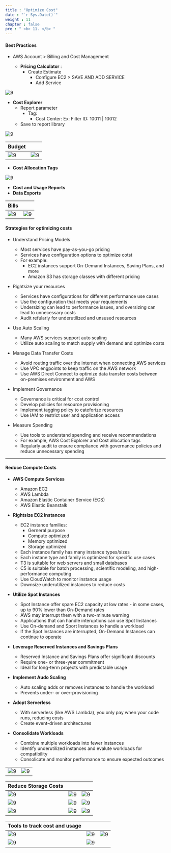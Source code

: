 ```yaml
---
title : "Optimize Cost"
date : "`r Sys.Date()`"
weight : 11
chapter : false
pre : " <b> 11. </b> "
---
```



#### Best Practices

- AWS Account > Billing and Cost Management 
 
  - **Pricing Calculator** :
    -  Create Estimate
       - Configure EC2 > SAVE AND ADD SERVICE
       - Add Service

![9](/aws-ws/images/11/18.png?featherlight=false&width=40pc)

  - **Cost Explorer**
    - Report parameter
      - Tag: 
        - Cost Center: Ex: Filter ID: 10011 | 10012
    - Save to report library

![9](/aws-ws/images/11/17.png?featherlight=false&width=40pc)

| Budget |  | 
|---|---|
|![9](/aws-ws/images/11/19.png?featherlight=false&width=40pc)| ![9](/aws-ws/images/11/20.png?featherlight=false&width=40pc)|

  - **Cost Allocation Tags**

![9](/aws-ws/images/11/21.png?featherlight=false&width=40pc)

  - **Cost and Usage Reports**
  - **Data Exports**

| Bills |  | 
|---|---|
|![9](/aws-ws/images/11/22.png?featherlight=false&width=40pc)| ![9](/aws-ws/images/11/23.png?featherlight=false&width=40pc)|

#### Strategies for optimizing costs

- Understand Pricing Models
  - Most services have pay-as-you-go pricing
  - Services have configuration options to optimize cotst
  - For example:
    - EC2 instances support On-Demand Instances, Saving Plans, and more 
    - Amazon S3 has storage classes with different pricing
    
- Rightsize your resources
  - Services have configurations for different performance use cases
  - Use the configuration that meets your requiements
  - Undersizing can lead to performance issues, and oversizing can lead to unnecessary costs
  - Audit refularly for underutilized and unsused resources

- Use Auto Scaling
  - Many AWS services support auto scaling
  - Utilize auto scaling to match supply with demand and optimize costs
  
- Manage Data Transfer Costs
  - Avoid routing traffic over the internet when connecting AWS services
  - Use VPC engpoints to keep traffic on the AWS network
  - Use AWS Direct Connect to optimize data transfer costs between on-premises environment and AWS

- Implement Governance
  - Governance is critical for cost control
  - Develop policies for resource provisioning
  - Implement tagging policy to cateforize resources
  - Use IAM to restrict user and application access
  
- Measure Spending
  - Use tools to understand spending and receive recommendations
  - For example, AWS Cost Explorer and Cost allocation tags
  - Regularly audit to ensure compliance with governance policies and reduce unnecessary spending

----
#### Reduce Compute Costs

- **AWS Compute Services**
  - Amazon EC2
  - AWS Lambda
  - Amazon Elastic Container Service (ECS)
  - AWS Elastic Beanstalk

- **Rightsize EC2 Instances**
  - EC2 instance families:
    - Gerneral purpose
    - Compute optimized
    - Memory optimized
    - Storage optimized
  - Each instance family has many instance types/sizes
  - Each instane type and family is optimized for specific use cases
  - T3 is suitable for web servers and small databases
  - C5 is suitable for batch processing, scientific modeling, and high-performance computing
  - Use CloudWatch to monitor instance usage
  - Downsize underutilized instances to reduce costs

- **Utilize Spot Instances**
  - Spot Instance offer spare EC2 capacity at low rates - in some cases, up to 90% lower than On-Demand rates
  - AWS may interrupt them with a two-minute warning
  - Applications that can handle interuptions can use Spot Instances
  - Use On-demand and Sport Instances to handle a workload
  - If the Spot Instances are interrupted, On-Demand Instances can continue to operate

- **Leverage Reserved Instances and Savings Plans**
  - Reserved Instance and Savings Plans offer significant discounts
  - Require one- or three-year commitment
  - Ideal for long-term projects with predictable usage

- **Implement Audo Scaling**
  - Auto scaling adds or removes instances to handle the workload
  - Prevents under- or over-provisioning

- **Adopt Serverless**
  - With serverless (like AWS Lambda), you only pay when your code runs, reducing costs
  - Create event-driven architectures

- **Consolidate Workloads**
  - Combine multiple workloads into fewer instances
  - Identify underutilized instances and evalute workloads for compatibility
  - Consolicate and monitor performance to ensure expected outcomes

|  |  | 
|---|---|
|![9](/aws-ws/images/11/1.png?featherlight=false&width=40pc)| ![9](/aws-ws/images/11/2.png?featherlight=false&width=40pc)|

| Reduce Storage Costs |  | |
|---|---| ---|
|![9](/aws-ws/images/11/3.png?featherlight=false&width=40pc)| ![9](/aws-ws/images/11/4.png?featherlight=false&width=40pc)| ![9](/aws-ws/images/11/5.png?featherlight=false&width=40pc)|
|![9](/aws-ws/images/11/6.png?featherlight=false&width=40pc)| ![9](/aws-ws/images/11/7.png?featherlight=false&width=40pc)| ![9](/aws-ws/images/11/8.png?featherlight=false&width=40pc)|
|![9](/aws-ws/images/11/9.png?featherlight=false&width=40pc)| ![9](/aws-ws/images/11/10.png?featherlight=false&width=40pc)| ![9](/aws-ws/images/11/11.png?featherlight=false&width=40pc)|

| Tools to track cost and usage|  | |
|---|---| ---|
|![9](/aws-ws/images/11/12.png?featherlight=false&width=40pc)| ![9](/aws-ws/images/11/13.png?featherlight=false&width=40pc)| ![9](/aws-ws/images/11/14.png?featherlight=false&width=40pc)|
|![9](/aws-ws/images/11/15.png?featherlight=false&width=40pc)| ![9](/aws-ws/images/11/16.png?featherlight=false&width=40pc)| |
